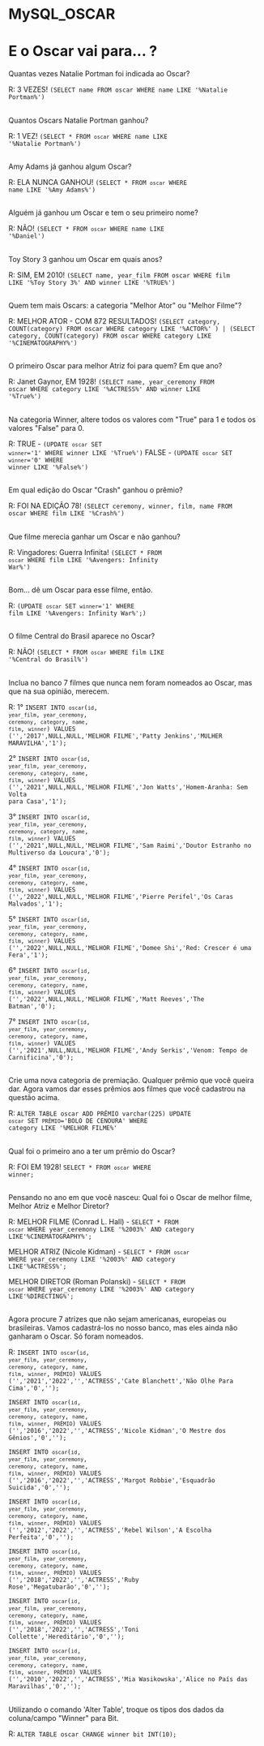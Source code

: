 # MySQL_OSCAR


# E o Oscar vai para... ? #

Quantas vezes Natalie Portman foi indicada ao Oscar? 

R: 3 VEZES! <code>(SELECT name FROM oscar WHERE name LIKE '%Natalie Portman%')</code>

##

Quantos Oscars Natalie Portman ganhou?

R: 1 VEZ! <code>(SELECT * FROM `oscar` WHERE name LIKE '%Natalie Portman%')</code>

##

Amy Adams já ganhou algum Oscar?

R: ELA NUNCA GANHOU! <code>(SELECT * FROM `oscar` WHERE name LIKE '%Amy Adams%')</code>

##

Alguém já ganhou um Oscar e tem o seu primeiro nome?

R: NÃO! <code>(SELECT * FROM `oscar` WHERE name LIKE '%Daniel')</code>
##

Toy Story 3 ganhou um Oscar em quais anos?

R: SIM, EM 2010! <code>(SELECT name, year_film FROM oscar WHERE film LIKE '%Toy Story 3%' AND winner LIKE '%TRUE%')</code>

##

Quem tem mais Oscars: a categoria "Melhor Ator" ou "Melhor Filme"?

R: MELHOR ATOR - COM 872 RESULTADOS! <code>(SELECT category, COUNT(category) FROM oscar WHERE category LIKE '%ACTOR%' ) | (SELECT category, COUNT(category) FROM oscar WHERE category LIKE '%CINEMATOGRAPHY%')</code>

##

O primeiro Oscar para melhor Atriz foi para quem? Em que ano?

R: Janet Gaynor, EM 1928! <code>(SELECT name, year_ceremony FROM oscar WHERE category LIKE '%ACTRESS%' AND winner LIKE '%True%')</code>

##

Na categoria Winner, altere todos os valores com "True" para 1 e todos os valores "False" para 0.

R:  TRUE - <code>(UPDATE `oscar` SET `winner`='1' WHERE winner LIKE '%True%')</code>
    FALSE - <code>(UPDATE `oscar` SET `winner`='0' WHERE winner LIKE '%False%')</code>

##

Em qual edição do Oscar "Crash" ganhou o prêmio?

R: FOI NA EDIÇÃO 78! <code>(SELECT ceremony, winner, film, name FROM oscar WHERE film LIKE '%Crash%')</code>

##

Que filme merecia ganhar um Oscar e não ganhou?

R: Vingadores: Guerra Infinita! <code>(SELECT * FROM `oscar` WHERE film LIKE '%Avengers: Infinity War%')</code>

##

Bom... dê um Oscar para esse filme, então.

R: <code>(UPDATE `oscar` SET `winner`='1' WHERE film LIKE '%Avengers: Infinity War%';)</code>

##

O filme Central do Brasil aparece no Oscar?

R: NÃO! <code>(SELECT * FROM `oscar` WHERE film LIKE '%Central do Brasil%')</code>

##

Inclua no banco 7 filmes que nunca nem foram nomeados ao Oscar, mas que na sua opinião, merecem.

R:
1° <code>INSERT INTO `oscar`(`id`, `year_film`, `year_ceremony`, `ceremony`, `category`, `name`, `film`, `winner`) VALUES ('','2017',NULL,NULL,'MELHOR FILME','Patty Jenkins','MULHER MARAVILHA','1');</code>

2° <code>INSERT INTO `oscar`(`id`, `year_film`, `year_ceremony`, `ceremony`, `category`, `name`, `film`, `winner`) VALUES ('','2021',NULL,NULL,'MELHOR FILME','Jon Watts','Homem-Aranha: Sem Volta para Casa','1');</code>

3° <code>INSERT INTO `oscar`(`id`, `year_film`, `year_ceremony`, `ceremony`, `category`, `name`, `film`, `winner`) VALUES ('','2021',NULL,NULL,'MELHOR FILME','Sam Raimi','Doutor Estranho no Multiverso da Loucura','0');</code>

4° <code>INSERT INTO `oscar`(`id`, `year_film`, `year_ceremony`, `ceremony`, `category`, `name`, `film`, `winner`) VALUES ('','2022',NULL,NULL,'MELHOR FILME','Pierre Perifel','Os Caras Malvados','1');</code>

5° <code>INSERT INTO `oscar`(`id`, `year_film`, `year_ceremony`, `ceremony`, `category`, `name`, `film`, `winner`) VALUES ('','2022',NULL,NULL,'MELHOR FILME','Domee Shi','Red: Crescer é uma Fera','1');</code>

6° <code>INSERT INTO `oscar`(`id`, `year_film`, `year_ceremony`, `ceremony`, `category`, `name`, `film`, `winner`) VALUES ('','2022',NULL,NULL,'MELHOR FILME','Matt Reeves','The Batman','0');</code>

7° <code>INSERT INTO `oscar`(`id`, `year_film`, `year_ceremony`, `ceremony`, `category`, `name`, `film`, `winner`) VALUES ('','2021',NULL,NULL,'MELHOR FILME','Andy Serkis','Venom: Tempo de Carnificina','0');</code>

##

Crie uma nova categoria de premiação. Qualquer prêmio que você queira dar. Agora vamos dar esses prêmios aos filmes que você cadastrou na questão acima.

R: <code>ALTER TABLE oscar ADD PRÊMIO varchar(225)
   UPDATE `oscar` SET `PRÊMIO`='BOLO DE CENOURA' WHERE category LIKE '%MELHOR FILME%'</code>

##

Qual foi o primeiro ano a ter um prêmio do Oscar?

R: FOI EM 1928! <code>SELECT * FROM `oscar` WHERE winner;</code>

##

Pensando no ano em que você nasceu: Qual foi o Oscar de melhor filme, Melhor Atriz e Melhor Diretor?

R: MELHOR FILME (Conrad L. Hall) - <code>SELECT * FROM `oscar` WHERE year_ceremony LIKE '%2003%' AND category LIKE'%CINEMATOGRAPHY%';</code>

   MELHOR ATRIZ (Nicole Kidman) - <code>SELECT * FROM `oscar` WHERE year_ceremony LIKE '%2003%' AND category LIKE'%ACTRESS%';</code>

   MELHOR DIRETOR (Roman Polanski) - <code>SELECT * FROM `oscar` WHERE year_ceremony LIKE '%2003%' AND category LIKE'%DIRECTING%';</code>

##

Agora procure 7 atrizes que não sejam americanas, europeias ou brasileiras.  Vamos cadastrá-los no nosso banco, mas eles ainda não ganharam o Oscar. Só foram nomeados.

R:
<code>INSERT INTO `oscar`(`id`, `year_film`, `year_ceremony`, `ceremony`, `category`, `name`, `film`, `winner`, `PRÊMIO`) VALUES ('','2021','2022','','ACTRESS','Cate Blanchett','Não Olhe Para Cima','0','');</code>

<code>INSERT INTO `oscar`(`id`, `year_film`, `year_ceremony`, `ceremony`, `category`, `name`, `film`, `winner`, `PRÊMIO`) VALUES ('','2016','2022','','ACTRESS','Nicole Kidman','O Mestre dos Gênios','0','');</code>

<code>INSERT INTO `oscar`(`id`, `year_film`, `year_ceremony`, `ceremony`, `category`, `name`, `film`, `winner`, `PRÊMIO`) VALUES ('','2016','2022','','ACTRESS','Margot Robbie','Esquadrão Suicida','0','');</code>

<code>INSERT INTO `oscar`(`id`, `year_film`, `year_ceremony`, `ceremony`, `category`, `name`, `film`, `winner`, `PRÊMIO`) VALUES ('','2012','2022','','ACTRESS','Rebel Wilson','A Escolha Perfeita','0','');</code>

<code>INSERT INTO `oscar`(`id`, `year_film`, `year_ceremony`, `ceremony`, `category`, `name`, `film`, `winner`, `PRÊMIO`) VALUES ('','2018','2022','','ACTRESS','Ruby Rose','Megatubarão','0','');</code>

<code>INSERT INTO `oscar`(`id`, `year_film`, `year_ceremony`, `ceremony`, `category`, `name`, `film`, `winner`, `PRÊMIO`) VALUES ('','2018','2022','','ACTRESS','Toni Collette','Hereditário','0','');</code>

<code>INSERT INTO `oscar`(`id`, `year_film`, `year_ceremony`, `ceremony`, `category`, `name`, `film`, `winner`, `PRÊMIO`) VALUES ('','2010','2022','','ACTRESS','Mia Wasikowska','Alice no País das Maravilhas','0','');</code>


##

Utilizando o comando 'Alter Table', troque os tipos dos dados da coluna/campo "Winner" para Bit.

R: <code>ALTER TABLE oscar CHANGE winner bit INT(10);</code>



















